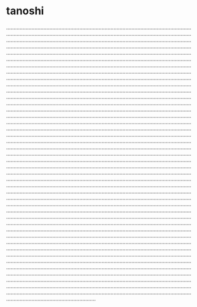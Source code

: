 # tanoshi

................................................................................................................................................................................................................................................................................................................................................................................................................................................................................................................................................................................................................................................................................................................................................................................................................................................................................................................................................................................................................................................................................................................................................................................................................................................................................................................................................................................................................................................................................................................................................................................................................................................................................................................................................................................................................................................................................................................................................................................................................................................................................................................................................................................................................................................................................................................................................................................................................................................................................................................................................................................................................................................................................................................................................................................................................................................................................................................................................................................................................................................................................................................................................................................................................................................................................................................................................................................................................................................................................................................................................................................................................................................................................................................................................................................................................................................................................................................................................................................................................................................................................................................................................................................................................................................................................................................................................................................................................................................................................................................................................................................................................................................................................................................................................................................................................................................................................................................................................................................................................................................................................................................................................................................................................................................................................................................................................................................................................................................................................................................................................................................................................